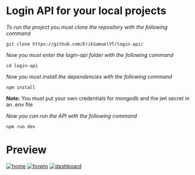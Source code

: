 # Login API for your local projects

_To run the project you must clone the repository with the following command_
```
git clone https://github.com/ErikSamuelVT/login-api/
```
_Now you must enter the login-api folder with the following command_
```
cd login-api
```
_Now you must install the dependencies with the following command_
```
npm install
```
**Note:** You must put your own credentials for mongodb and the jwt secret in an .env file

_Now you can run the API with the following command_
```
npm run dev
```
# Preview
[![home](https://i.postimg.cc/W4w19JLv/1.png)](https://postimg.cc/yJWKxx8Q)
[![howto](https://i.postimg.cc/xCsTQD1p/2.png)](https://postimg.cc/VrCc9hMX)
[![dashboard](https://i.postimg.cc/bJYN4Np2/3.png)](https://postimg.cc/Lq7p1SqH)
